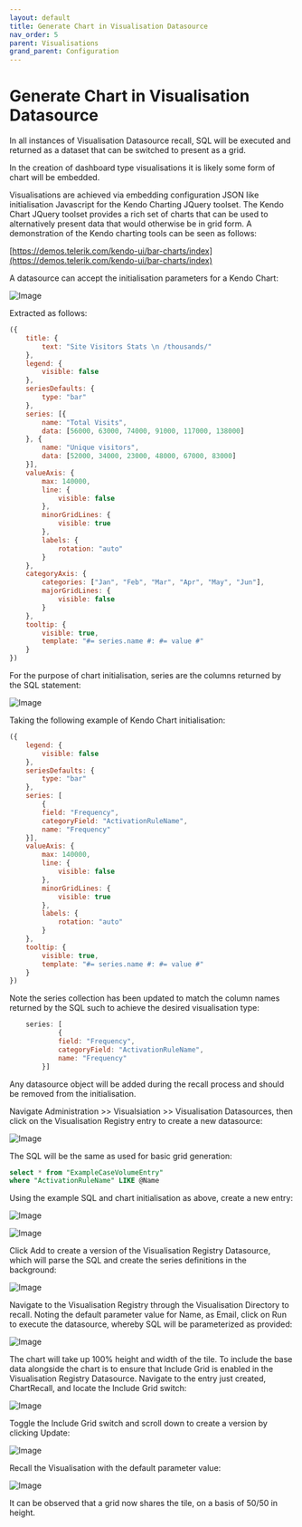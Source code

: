 ```yaml
---
layout: default
title: Generate Chart in Visualisation Datasource
nav_order: 5
parent: Visualisations
grand_parent: Configuration
---
```


# Generate Chart in Visualisation Datasource
In all instances of Visualisation Datasource recall, SQL will be executed and returned as a dataset that can be switched to present as a grid.

In the creation of dashboard type visualisations it is likely some form of chart will be embedded.

Visualisations are achieved via embedding configuration JSON like initialisation Javascript for the Kendo Charting JQuery toolset.  The Kendo Chart JQuery toolset provides a rich set of charts that can be used to alternatively present data that would otherwise be in grid form. A demonstration of the Kendo charting tools can be seen as follows:

[https://demos.telerik.com/kendo-ui/bar-charts/index](https://demos.telerik.com/kendo-ui/bar-charts/index)

A datasource can accept the initialisation parameters for a Kendo Chart:

![Image](LocationOfChartInit.png)

Extracted as follows:

``` javascript
({
    title: {
        text: "Site Visitors Stats \n /thousands/"
    },
    legend: {
        visible: false
    },
    seriesDefaults: {
        type: "bar"
    },
    series: [{
        name: "Total Visits",
        data: [56000, 63000, 74000, 91000, 117000, 138000]
    }, {
        name: "Unique visitors",
        data: [52000, 34000, 23000, 48000, 67000, 83000]
    }],
    valueAxis: {
        max: 140000,
        line: {
            visible: false
        },
        minorGridLines: {
            visible: true
        },
        labels: {
            rotation: "auto"
        }
    },
    categoryAxis: {
        categories: ["Jan", "Feb", "Mar", "Apr", "May", "Jun"],
        majorGridLines: {
            visible: false
        }
    },
    tooltip: {
        visible: true,
        template: "#= series.name #: #= value #"
    }
})
```

For the purpose of chart initialisation, series are the columns returned by the SQL statement:

![Image](LocationOfSeries.png)

Taking the following example of Kendo Chart initialisation:

``` javascript
({
    legend: {
        visible: false
    },
    seriesDefaults: {
        type: "bar"
    },
    series: [
        {
        field: "Frequency",
        categoryField: "ActivationRuleName",
        name: "Frequency"
    }],
    valueAxis: {
        max: 140000,
        line: {
            visible: false
        },
        minorGridLines: {
            visible: true
        },
        labels: {
            rotation: "auto"
        }
    },
    tooltip: {
        visible: true,
        template: "#= series.name #: #= value #"
    }
})
```

Note the series collection has been updated to match the column names returned by the SQL such to achieve the desired visualisation type:

``` javascript
    series: [
            {
            field: "Frequency",
            categoryField: "ActivationRuleName",
            name: "Frequency"
        }]
```

Any datasource object will be added during the recall process and should be removed from the initialisation.

Navigate Administration >> Visualsiation >> Visualisation Datasources,  then click on the Visualisation Registry entry to create a new datasource:

![Image](EmptyDatasourceForNewChart.png)

The SQL will be the same as used for basic grid generation:

```sql
select * from "ExampleCaseVolumeEntry"
where "ActivationRuleName" LIKE @Name
```

Using the example SQL and chart initialisation as above, create a new entry:

![Image](ExampleChartTop.png)

![Image](ExampleChartBottom.png)

Click Add to create a version of the Visualisation Registry Datasource, which will parse the SQL and create the series definitions in the background:

![Image](CreatedVersionOfVisualisationRegistryDatasourceWithChart.png)

Navigate to the Visualisation Registry through the Visualisation Directory to recall. Noting the default parameter value for Name, as Email, click on Run to execute the datasource, whereby SQL will be parameterized as provided:

![Image](ChartCreatedInRecall.png)

The chart will take up 100% height and width of the tile. To include the base data alongside the chart is to ensure that Include Grid is enabled in the Visualisation Registry Datasource.  Navigate to the entry just created, ChartRecall, and locate the Include Grid switch:

![Image](LocationOfIncludeGrid.png)

Toggle the Include Grid switch and scroll down to create a version by clicking Update:

![Image](IncludeGridVersion.png)

Recall the Visualisation with the default parameter value:

![Image](SharingTile.png)

It can be observed that a grid now shares the tile, on a basis of 50/50 in height.